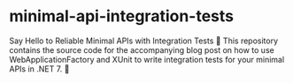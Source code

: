 # minimal-api-integration-tests
Say Hello to Reliable Minimal APIs with Integration Tests 💪 This repository contains the source code for the accompanying blog post on how to use WebApplicationFactory and XUnit to write integration tests for your minimal APIs in .NET 7. 🚀
